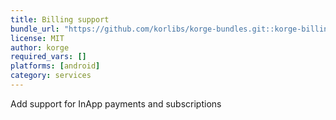 ```yaml
---
title: Billing support
bundle_url: "https://github.com/korlibs/korge-bundles.git::korge-billing::master"
license: MIT
author: korge
required_vars: []
platforms: [android]
category: services
---
```


Add support for InApp payments and subscriptions